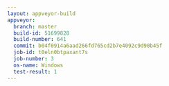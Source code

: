 ```yaml
---
layout: appveyor-build
appveyor:
  branch: master
  build-id: 51699828
  build-number: 641
  commit: b04f0914a6aad266fd765cd2b7e4092c9d90b45f
  job-id: t0eln0btpaxant7s
  job-number: 3
  os-name: Windows
  test-result: 1
---
```

